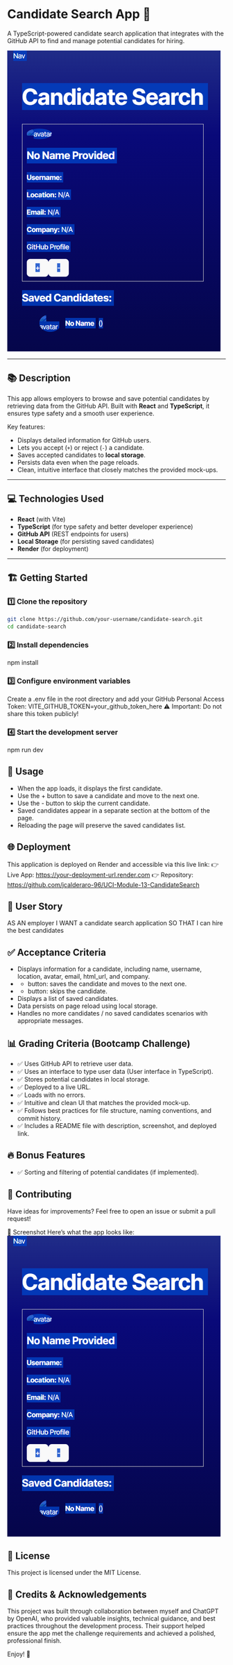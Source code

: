 # Candidate Search App 🚀

A TypeScript-powered candidate search application that integrates with the GitHub API to find and manage potential candidates for hiring.

![Candidate Search Screenshot](./screenshot.png) <!-- Replace with your actual screenshot file path -->

---

## 📚 Description

This app allows employers to browse and save potential candidates by retrieving data from the GitHub API. Built with **React** and **TypeScript**, it ensures type safety and a smooth user experience.

Key features:
- Displays detailed information for GitHub users.
- Lets you accept (`+`) or reject (`-`) a candidate.
- Saves accepted candidates to **local storage**.
- Persists data even when the page reloads.
- Clean, intuitive interface that closely matches the provided mock-ups.

---

## 💻 Technologies Used

- **React** (with Vite)
- **TypeScript** (for type safety and better developer experience)
- **GitHub API** (REST endpoints for users)
- **Local Storage** (for persisting saved candidates)
- **Render** (for deployment)

---

## 🏗️ Getting Started

### 1️⃣ Clone the repository

```bash
git clone https://github.com/your-username/candidate-search.git
cd candidate-search
```

### 2️⃣ Install dependencies
npm install

### 3️⃣ Configure environment variables
Create a .env file in the root directory and add your GitHub Personal Access Token:
VITE_GITHUB_TOKEN=your_github_token_here
⚠️ Important: Do not share this token publicly!

### 4️⃣ Start the development server
npm run dev

## 🔎 Usage
- When the app loads, it displays the first candidate.
- Use the + button to save a candidate and move to the next one.
- Use the - button to skip the current candidate.
- Saved candidates appear in a separate section at the bottom of the page.
- Reloading the page will preserve the saved candidates list.

## 🌐 Deployment
This application is deployed on Render and accessible via this live link:
👉 Live App: https://your-deployment-url.render.com
👉 Repository: https://github.com/jcalderaro-96/UCI-Module-13-CandidateSearch

## 🎯 User Story
AS AN employer
I WANT a candidate search application
SO THAT I can hire the best candidates

## ✅ Acceptance Criteria
- Displays information for a candidate, including name, username, location, avatar, email, html_url, and company.
- + button: saves the candidate and moves to the next one.
- - button: skips the candidate.
- Displays a list of saved candidates.
- Data persists on page reload using local storage.
- Handles no more candidates / no saved candidates scenarios with appropriate messages.

## 📊 Grading Criteria (Bootcamp Challenge)
- ✅ Uses GitHub API to retrieve user data.
- ✅ Uses an interface to type user data (User interface in TypeScript).
- ✅ Stores potential candidates in local storage.
- ✅ Deployed to a live URL.
- ✅ Loads with no errors.
- ✅ Intuitive and clean UI that matches the provided mock-up.
- ✅ Follows best practices for file structure, naming conventions, and commit history.
- ✅ Includes a README file with description, screenshot, and deployed link.

## 🔥 Bonus Features
- ✅ Sorting and filtering of potential candidates (if implemented).

## 🤝 Contributing
Have ideas for improvements? Feel free to open an issue or submit a pull request!

📸 Screenshot
Here’s what the app looks like:
![Candidate Search Screenshot](./screenshot.png) <!-- Replace with your actual screenshot file path -->

## 📝 License
This project is licensed under the MIT License.

## 🤝 Credits & Acknowledgements
This project was built through collaboration between myself and ChatGPT by OpenAI, who provided valuable insights, technical guidance, and best practices throughout the development process. Their support helped ensure the app met the challenge requirements and achieved a polished, professional finish.

Enjoy! 🚀
 
